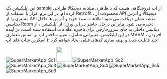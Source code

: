 این اپلیکیشن یک sample از اپ فروشگاهی هست که با ظاهری مشابه دیجیکالا طراحی کرده ام.
در این نرم افزار با استفاده از Retrofit ، محصولات از API دیجیکالا و آدرس مشتری را از API نقشه نشان دریافت می شود.اطلاعات سبد خرید و آدرس ها داخل دیتابیس Room ذخیره می شود. بنابراین درحال حاضر در این ورژن از اپلیکیشن ، از دیتابیس داخلی به جای سرورخارجی برای ذخیره اطلاعات استفاده شده است.
در آینده در این اپلیکیشن، تغییراتی شامل ، تغییر ساختار اپ بر اساس معماری MVVM ، افزودن چند قابلیت جدید و بهینه سازی کدهای قبلی ایجاد خواهم کرد :)
اسکرین شات های اپ:

![SuperMarketApp_Sc1](https://github.com/alix01z/SuperMarketApp/assets/69985893/fa405788-2dc9-42d5-acab-3c771a4d5405)
<img src="[https://github.com/favicon.ico](https://github.com/alix01z/SuperMarketApp/assets/69985893/fa405788-2dc9-42d5-acab-3c771a4d5405)" width="48">
![SuperMarketApp_Sc2](https://github.com/alix01z/SuperMarketApp/assets/69985893/6e2e451c-9ee9-41cd-a8f1-94e805a467cd)
![SuperMarketApp_Sc3](https://github.com/alix01z/SuperMarketApp/assets/69985893/0374eb4d-9e16-45b9-a767-5290dc2773ff)
![SuperMarketApp_Sc4](https://github.com/alix01z/SuperMarketApp/assets/69985893/a966a9e9-a6af-457b-9cb0-e3286dd09044)
![SuperMarketApp_Sc5](https://github.com/alix01z/SuperMarketApp/assets/69985893/36834169-405a-4c1b-8038-e53f44cfce03)
![SuperMarketApp_Sc6](https://github.com/alix01z/SuperMarketApp/assets/69985893/f0f6b2d7-f341-4e71-88ca-93c4354b696c)
